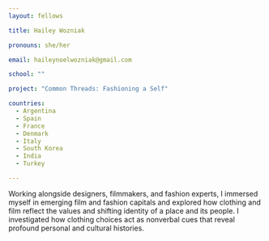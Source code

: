 ```yaml
---
layout: fellows

title: Hailey Wozniak

pronouns: she/her

email: haileynoelwozniak@gmail.com 

school: ""

project: "Common Threads: Fashioning a Self"

countries:
  - Argentina
  - Spain
  - France
  - Denmark
  - Italy
  - South Korea
  - India
  - Turkey

---
```


Working alongside designers, filmmakers, and fashion experts, I immersed myself in emerging film and fashion capitals and explored how clothing and film reflect the values and shifting identity of a place and its people. I investigated how clothing choices act as nonverbal cues that reveal profound personal and cultural histories.
